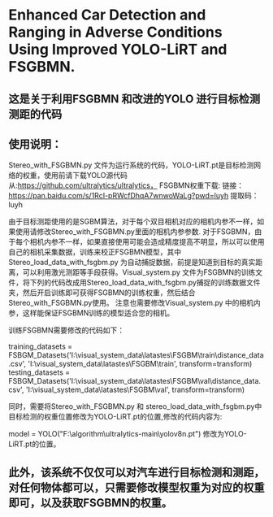 # Enhanced Car Detection and Ranging in Adverse Conditions Using Improved YOLO-LiRT and FSGBMN.
## 这是关于利用FSGBMN 和改进的YOLO 进行目标检测测距的代码

## 使用说明：


Stereo_with_FSGBMN.py 文件为运行系统的代码，YOLO-LiRT.pt是目标检测网络的权重，使用前请下载YOLO源代码从:https://github.com/ultralytics/ultralytics， FSGBMN权重下载:
链接：https://pan.baidu.com/s/1RcI-pRWcfDhqA7wnwoWaLg?pwd=luyh 
提取码：luyh 


由于目标测距使用的是SGBM算法，对于每个双目相机对应的相机内参不一样，如果使用请修改Stereo_with_FSGBMN.py里面的相机内参参数. 对于FSGBMN，由于每个相机内参不一样，如果直接使用可能会造成精度提高不明显，所以可以使用自己的相机采集数据，训练来校正FSGBMN模型，其中Stereo_load_data_with_fsgbm.py 为自动捕捉数据，前提是知道到目标的真实距离，可以利用激光测距等手段获得。Visual_system.py 文件为FSGBMN的训练文件，将下列的代码改成用Stereo_load_data_with_fsgbm.py捕捉的训练数据文件夹，然后开启训练即可获得FSGBMN的训练权重，然后结合Stereo_with_FSGBMN.py使用。 注意也需要修改Visual_system.py 中的相机内参，这样能保证FSGBMN训练的模型适合您的相机。

训练FSGBMN需要修改的代码如下：


training_datasets = FSBGM_Datasets('I:\\visual_system_data\\latastes\\FSGBM\\train\\distance_data.csv',
                                       'I:\\visual_system_data\\latastes\\FSGBM\\train', transform=transform)
    testing_datasets = FSBGM_Datasets('I:\\visual_system_data\\latastes\\FSGBM\\val\\distance_data.csv',
                                      'I:\\visual_system_data\\latastes\\FSGBM\\val', transform=transform)

同时，需要将Stereo_with_FSGBMN.py 和 stereo_load_data_with_fsgbm.py中目标检测的权重位置修改为YOLO-LiRT.pt的位置,修改的代码内容为:

model = YOLO("F:\\algorithm\\ultralytics-main\\yolov8n.pt") 修改为YOLO-LiRT.pt的位置。

## 此外，该系统不仅仅可以对汽车进行目标检测和测距，对任何物体都可以，只需要修改模型权重为对应的权重即可，以及获取FSGBMN的权重。


